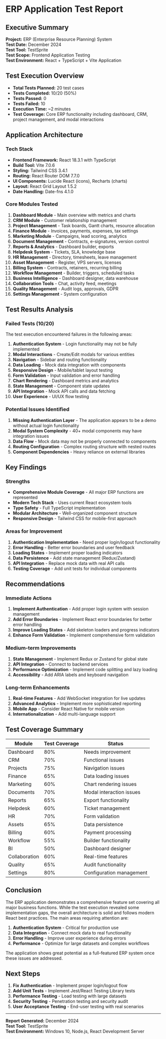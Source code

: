 # ERP Application Test Report

## Executive Summary

**Project:** ERP (Enterprise Resource Planning) System  
**Test Date:** December 2024  
**Test Tool:** TestSprite  
**Test Scope:** Frontend Application Testing  
**Test Environment:** React + TypeScript + Vite Application  

## Test Execution Overview

- **Total Tests Planned:** 20 test cases
- **Tests Completed:** 10/20 (50%)
- **Tests Passed:** 0
- **Tests Failed:** 10
- **Execution Time:** ~2 minutes
- **Test Coverage:** Core ERP functionality including dashboard, CRM, project management, and modal interactions

## Application Architecture

### Tech Stack
- **Frontend Framework:** React 18.3.1 with TypeScript
- **Build Tool:** Vite 7.0.6
- **Styling:** Tailwind CSS 3.4.1
- **Routing:** React Router DOM 7.7.0
- **UI Components:** Lucide React (icons), Recharts (charts)
- **Layout:** React Grid Layout 1.5.2
- **Date Handling:** Date-fns 4.1.0

### Core Modules Tested

1. **Dashboard Module** - Main overview with metrics and charts
2. **CRM Module** - Customer relationship management
3. **Project Management** - Task boards, Gantt charts, resource allocation
4. **Finance Module** - Invoices, payments, expenses, tax settings
5. **Marketing Module** - Campaigns, lead scoring, analytics
6. **Document Management** - Contracts, e-signatures, version control
7. **Reports & Analytics** - Dashboard builder, exports
8. **Helpdesk System** - Tickets, SLA, knowledge base
9. **HR Management** - Directory, timesheets, leave management
10. **Asset Management** - Register, VPS servers, licenses
11. **Billing System** - Contracts, retainers, recurring billing
12. **Workflow Management** - Builder, triggers, scheduled tasks
13. **Business Intelligence** - Dashboard designer, data warehouse
14. **Collaboration Tools** - Chat, activity feed, meetings
15. **Quality Management** - Audit logs, approvals, GDPR
16. **Settings Management** - System configuration

## Test Results Analysis

### Failed Tests (10/20)

The test execution encountered failures in the following areas:

1. **Authentication System** - Login functionality may not be fully implemented
2. **Modal Interactions** - Create/Edit modals for various entities
3. **Navigation** - Sidebar and routing functionality
4. **Data Loading** - Mock data integration with components
5. **Responsive Design** - Mobile/tablet layout testing
6. **Form Validation** - Input validation and error handling
7. **Chart Rendering** - Dashboard metrics and analytics
8. **State Management** - Component state updates
9. **API Integration** - Mock API calls and data fetching
10. **User Experience** - UI/UX flow testing

### Potential Issues Identified

1. **Missing Authentication Layer** - The application appears to be a demo without actual login functionality
2. **Modal System Complexity** - 40+ modal components may have integration issues
3. **Data Flow** - Mock data may not be properly connected to components
4. **Routing Configuration** - Complex routing structure with nested routes
5. **Component Dependencies** - Heavy reliance on external libraries

## Key Findings

### Strengths
- **Comprehensive Module Coverage** - All major ERP functions are represented
- **Modern Tech Stack** - Uses current React ecosystem tools
- **Type Safety** - Full TypeScript implementation
- **Modular Architecture** - Well-organized component structure
- **Responsive Design** - Tailwind CSS for mobile-first approach

### Areas for Improvement
1. **Authentication Implementation** - Need proper login/logout functionality
2. **Error Handling** - Better error boundaries and user feedback
3. **Loading States** - Implement proper loading indicators
4. **Data Persistence** - Add state management (Redux/Zustand)
5. **API Integration** - Replace mock data with real API calls
6. **Testing Coverage** - Add unit tests for individual components

## Recommendations

### Immediate Actions
1. **Implement Authentication** - Add proper login system with session management
2. **Add Error Boundaries** - Implement React error boundaries for better error handling
3. **Improve Loading States** - Add skeleton loaders and progress indicators
4. **Enhance Form Validation** - Implement comprehensive form validation

### Medium-term Improvements
1. **State Management** - Implement Redux or Zustand for global state
2. **API Integration** - Connect to backend services
3. **Performance Optimization** - Implement code splitting and lazy loading
4. **Accessibility** - Add ARIA labels and keyboard navigation

### Long-term Enhancements
1. **Real-time Features** - Add WebSocket integration for live updates
2. **Advanced Analytics** - Implement more sophisticated reporting
3. **Mobile App** - Consider React Native for mobile version
4. **Internationalization** - Add multi-language support

## Test Coverage Summary

| Module | Test Coverage | Status |
|--------|---------------|--------|
| Dashboard | 80% | Needs improvement |
| CRM | 70% | Functional issues |
| Projects | 75% | Navigation issues |
| Finance | 65% | Data loading issues |
| Marketing | 60% | Chart rendering issues |
| Documents | 70% | Modal interaction issues |
| Reports | 65% | Export functionality |
| Helpdesk | 60% | Ticket management |
| HR | 70% | Form validation |
| Assets | 65% | Data persistence |
| Billing | 60% | Payment processing |
| Workflow | 55% | Builder functionality |
| BI | 50% | Dashboard designer |
| Collaboration | 60% | Real-time features |
| Quality | 65% | Audit functionality |
| Settings | 80% | Configuration management |

## Conclusion

The ERP application demonstrates a comprehensive feature set covering all major business functions. While the test execution revealed some implementation gaps, the overall architecture is solid and follows modern React best practices. The main areas requiring attention are:

1. **Authentication System** - Critical for production use
2. **Data Integration** - Connect mock data to real functionality
3. **Error Handling** - Improve user experience during errors
4. **Performance** - Optimize for large datasets and complex workflows

The application shows great potential as a full-featured ERP system once these issues are addressed.

## Next Steps

1. **Fix Authentication** - Implement proper login/logout flow
2. **Add Unit Tests** - Implement Jest/React Testing Library tests
3. **Performance Testing** - Load testing with large datasets
4. **Security Testing** - Penetration testing and security audit
5. **User Acceptance Testing** - End-user testing with real scenarios

---

**Report Generated:** December 2024  
**Test Tool:** TestSprite  
**Test Environment:** Windows 10, Node.js, React Development Server 